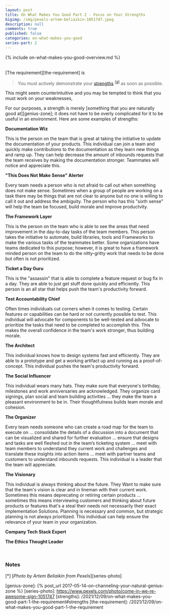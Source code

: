```yaml
---
layout: post
title: On What Makes You Good Part 2 - Focus on Your Strengths
bigimg: /img/pexels-artem-beliaikin-1051747.jpeg
description: null
comments: true
published: false
categories: on-what-makes-you-good
series-part: 2
---
```


{% include on-what-makes-you-good-overview.md %}   
<br/>

[The requirement][the-requirement] is 

> You must actively demonstrate your [strengths](#strengths) <sup>[[a]](#strengths)</sup> as soon as possible.

This might seem counterintuitive and you may be tempted to think that you must work on your weaknesses, 

For our purposes, a strength is merely [something that you are naturally good at][genius-zone]; it does not have to be overly complicated for it to be useful in an environment.  Here are some examples of strengths:

**Documentation Wiz**

This is the person on the team that is great at taking the initiative to update the documentation of your products.  This individual can join a team and quickly make contributions to the documentation as they learn new things and ramp up.  They can help decrease the amount of inbounds requests that the team receives by making the documentation stronger.  Teammates will notice and appreciate this.

**"This Does Not Make Sense" Alerter**

Every team needs a person who is not afraid to call out when something does not make sense. Sometimes when a group of people are working on a task there may be things that are not clear to anyone but no one is willing to call it out and address the ambiguity. The person who has this "sixth sense" will help the team be focused, build morale and improve productvity.

**The Framework Layer**

 This is the person on the team who is able to see the areas that need improvement in the day-to-day tasks of the team members. This person takes the initiative to automate, build libraries, tools and Frameworks to make the various tasks of the teammates better. Some organizations have teams dedicated to this purpose; however, it is great to have a framework minded person on the team to do the nitty-gritty work that needs to be done but often is not prioritized.

**Ticket a Day Guru**

 This is the "assassin" that is able to complete a feature request or bug fix in a day. They are able to just get stuff done quickly and efficiently. This person is an all star that helps push the team's productivity forward.

**Test Accountability Chief**

Often times individuals cut corners when it comes to testing. Certain features or capabilities can be hard or not currently possible to test.  This individual will advocate for components to be well-tested and advocate to prioritize the tasks that need to be completed to accomplish this.  This makes the overall confidence in the team's work stronger, thus building morale.

**The Architect**

This individual knows how to design systems fast and efficiently. They are able to a prototype and get a working artifact up and running as a proof-of-concept. This individual pushes the team's productivity forward.

**The Social Influencer**

This individual wears many hats. They make sure that everyone's birthday, milestones and work anniversaries are acknowledged.  They organize card signings, plan social and team building activities ... they make the team a pleasant environment to be in.  Their thoughtfulness builds team morale and cohesion.

**The Organizer**

Every team needs someone who can create a road map for the team to execute on  … consolidate the details of a discussion into a document that can be visualized and shared for further evaluation … ensure that designs and tasks are well fleshed out in the team’s ticketing system … meet with team members to understand they current work and challenges and translate these insights into action items … meet with partner teams and customers to understand inbounds requests.  This individual is a leader that the team will appreciate.

**The Visionary**

This individual is always thinking about the future. They Want to make sure that the team's vision is clear and in lineman with their current work. Sometimes this means deprecating or retiring certain products …  sometimes this means interviewing customers and thinking about future products or features that's a steal their needs not necessarily their exact implementation Solutions.  Planning is necessary and common, but strategic planning is not always prioritized.  This individual can help ensure the relevance of your team in your organization.


**Company Tech Stack Expert**

**The Ethics Thought Leader**

<br/>

### Notes

[<a name="series-photo">\*</a>] [*Photo by Artem Beliaikin from Pexels*][series-photo]

[genius-zone]: {% post_url 2017-05-14-on-channeling-your-natural-genius-zone %}
[series-photo]: https://www.pexels.com/photo/come-in-we-re-awesome-sign-1051747
[strengths]: /2021/12/09/on-what-makes-you-good-part-1-the-requirement#strengths
[the-requirement]: /2021/12/09/on-what-makes-you-good-part-1-the-requirement